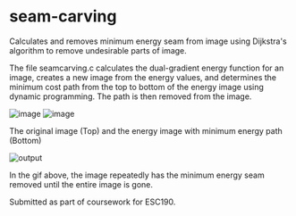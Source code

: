 # seam-carving
Calculates and removes minimum energy seam from image using Dijkstra's algorithm to remove undesirable parts of image.

The file seamcarving.c calculates the dual-gradient energy function for an image, creates a new image from the energy values, and determines the minimum cost path from the top to bottom of the energy image using dynamic programming. The path is then removed from the image.

![image](https://user-images.githubusercontent.com/31375351/149880406-c096fe2e-eab6-4cfa-98ee-a95b31c05b08.png)
![image](https://user-images.githubusercontent.com/31375351/149880423-2da8c97c-a753-4c6b-a55a-439f196c7bc8.png)

The original image (Top) and the energy image with minimum energy path (Bottom) 

![output](https://user-images.githubusercontent.com/31375351/149880080-7863436e-856c-4a8c-a2d5-a92472cd2201.gif)

In the gif above, the image repeatedly has the minimum energy seam removed until the entire image is gone.


Submitted as part of coursework for ESC190.

